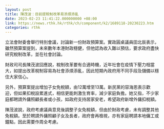 ```yaml
---
layout: post
title: 陳茂波：目前提稅制改革易添煩添亂
date: 2023-02-23 11:41:22.000000000 +08:00
link: https://news.rthk.hk/rthk/ch/component/k2/1689118-20230223.htm
categories: rthk
---
```


立法會財委會舉行特別會議，討論新一份財政預算案。實政圓桌議員田北辰表示，雖然預算案提到，未來數年本港財政穩健，但他認為收入難以預估，要求政府盡快研究稅制改革，並在社會討論。

財政司司長陳茂波回應說，稅制改革要有合適時機，近年社會在疫情下壓力相當大，如提出改革稅制容易為社會添煩添亂，因此短期內政府用不同手段及儲備以穩住大家信心。

另外，預算案提出增加子女免稅額，由12萬增至13萬。新民黨的容海恩表示歡迎，但如果扣稅設累進式，相信更能刺激生育率，減少家庭負擔。她又指，不少家庭都聘請外傭照顧長者或小孩，如政府支持居家安老，希望政府新增外傭扣稅額。

陳茂波說，政府考慮議員意見後調整子女免稅額，但由於財政考慮，未有調整其他免稅額。至於聘請外傭照顧子女及長者，政府會再檢視，亦有家庭聘請本地傭工或鐘點，因此需要作周全考慮。
